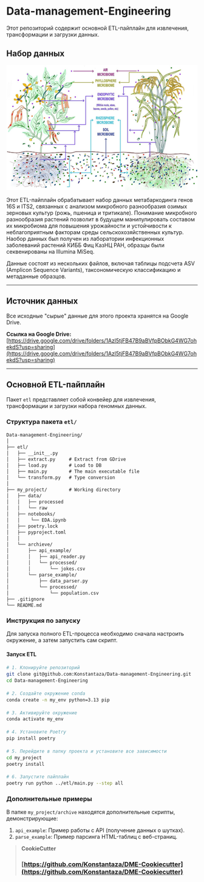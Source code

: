 # Data-management-Engineering

Этот репозиторий содержит основной ETL-пайплайн для извлечения, трансформации и загрузки данных.

## Набор данных

![Микробиом растений](Plant_microbiome.jpg)


Этот ETL-пайплайн обрабатывает набор данных метабаркодинга генов 16S и ITS2, связанных с анализом микробного разнообразия озимых зерновых культур (рожь, пшеница и тритикале). Понимание микробного разнообразия растений позволит в будущем манипулировать составом их микробиома для повышения урожайности и устойчивости к неблагоприятным факторам среды сельскохозяйственных культур. Наобор данных был получен из лаборатории инфекционных заболеваний растений КИББ Фиц КазНЦ РАН, образцы были секвенированы на Illumina MiSeq.

Данные состоят из нескольких файлов, включая таблицы подсчета ASV (Amplicon Sequence Variants), таксономическую классификацию и метаданные образцов.

---

## Источник данных

Все исходные "сырые" данные для этого проекта хранятся на Google Drive.

**Ссылка на Google Drive:** [https://drive.google.com/drive/folders/1Azl5tjFB47B9aBVfpBObkG4WG7ohekdS?usp=sharing](https://drive.google.com/drive/folders/1Azl5tjFB47B9aBVfpBObkG4WG7ohekdS?usp=sharing)

---

## Основной ETL-пайплайн

Пакет `etl` представляет собой конвейер для извлечения, трансформации и загрузки набора геномных данных.

### Структура пакета `etl/`

```
Data-management-Engineering/
│
├── etl/
│   ├── __init__.py
│   ├── extract.py     # Extract from GDrive
│   ├── load.py        # Load to DB
│   ├── main.py        # The main executable file
│   └── transform.py   # Type conversion
│
├── my_project/        # Working directory
│   ├── data/          
│   │   ├── processed
│   │   └── raw
│   ├── notebooks/
│   │    └── EDA.ipynb    
│   ├── poetry.lock
│   ├── pyproject.toml
│   │
│   └── archieve/
│       ├── api_example/
│       │   ├── api_reader.py
│       │   └── processed/
│       │       └── jokes.csv
│       └── parse_example/
│           ├── data_parser.py
│           └── processed/
│               └── population.csv
├── .gitignore
└── README.md
```

### Инструкция по запуску

Для запуска полного ETL-процесса необходимо сначала настроить окружение, а затем запустить сам скрипт.

#### Запуск ETL

```bash
# 1. Клонируйте репозиторий
git clone git@github.com:Konstantaza/Data-management-Engineering.git
cd Data-management-Engineering

# 2. Создайте окружение conda 
conda create -n my_env python=3.13 pip

# 3. Активируйте окружение
conda activate my_env

# 4. Установите Poetry
pip install poetry

# 5. Перейдите в папку проекта и установите все зависимости
cd my_project
poetry install

# 6. Запустите пайплайн
poetry run python ../etl/main.py --step all

```

### Дополнительные примеры
В папке `my_project/archive` находятся дополнительные скрипты, демонстрирующие:
1. `api_example`: Пример работы с API (получение данных о шутках).
2. `parse_example`: Пример парсинга HTML-таблиц с веб-страниц.

> **CookieCutter**
>
> ### [https://github.com/Konstantaza/DME-Cookiecutter](https://github.com/Konstantaza/DME-Cookiecutter)
>